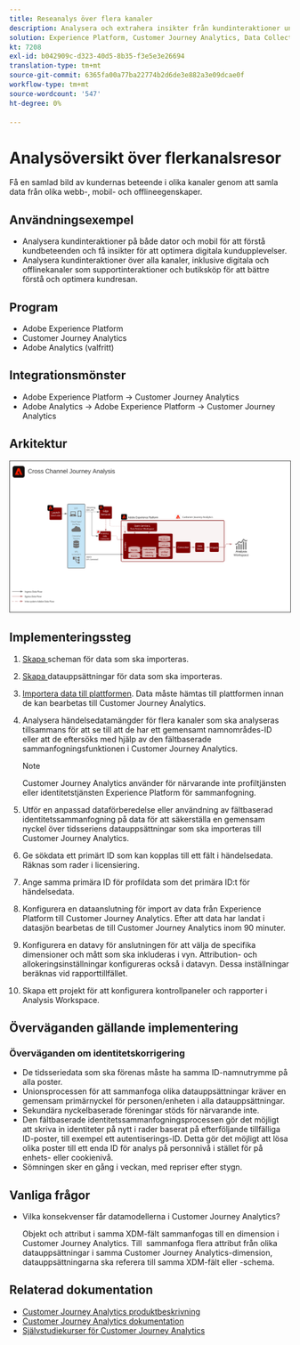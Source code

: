 ```yaml
---
title: Reseanalys över flera kanaler
description: Analysera och extrahera insikter från kundinteraktioner under hela kundresan.
solution: Experience Platform, Customer Journey Analytics, Data Collection
kt: 7208
exl-id: b042909c-d323-40d5-8b35-f3e5e3e26694
translation-type: tm+mt
source-git-commit: 6365fa00a77ba22774b2d6de3e882a3e09dcae0f
workflow-type: tm+mt
source-wordcount: '547'
ht-degree: 0%

---
```


# Analysöversikt över flerkanalsresor

Få en samlad bild av kundernas beteende i olika kanaler genom att samla data från olika webb-, mobil- och offlineegenskaper.

## Användningsexempel

* Analysera kundinteraktioner på både dator och mobil för att förstå kundbeteenden och få insikter för att optimera digitala kundupplevelser.
* Analysera kundinteraktioner över alla kanaler, inklusive digitala och offlinekanaler som supportinteraktioner och butiksköp för att bättre förstå och optimera kundresan. 

## Program

* Adobe Experience Platform
* Customer Journey Analytics
* Adobe Analytics (valfritt)

## Integrationsmönster

* Adobe Experience Platform → Customer Journey Analytics
* Adobe Analytics → Adobe Experience Platform → Customer Journey Analytics

## Arkitektur

<img src="assets/CJA.svg" alt="Referensarkitektur för Customer Journey Analytics Blueprint" style="border:1px solid #4a4a4a" />

## Implementeringssteg

1. [Skapa ](https://experienceleague.adobe.com/docs/platform-learn/tutorials/schemas/create-a-schema.html) scheman för data som ska importeras.
1. [Skapa ](https://experienceleague.adobe.com/docs/platform-learn/tutorials/data-ingestion/create-datasets-and-ingest-data.html) datauppsättningar för data som ska importeras.
1. [Importera data till plattformen](https://experienceleague.adobe.com/?recommended=ExperiencePlatform-D-1-2020.1.dataingestion).
Data måste hämtas till plattformen innan de kan bearbetas till Customer Journey Analytics.
1. Analysera händelsedatamängder för flera kanaler som ska analyseras tillsammans för att se till att de har ett gemensamt namnområdes-ID eller att de eftersöks med hjälp av den fältbaserade sammanfogningsfunktionen i Customer Journey Analytics. 

   >[!NOTE]
   >
   >Customer Journey Analytics använder för närvarande inte profiltjänsten eller identitetstjänsten Experience Platform för sammanfogning.

1. Utför en anpassad dataförberedelse eller användning av fältbaserad identitetssammanfogning på data för att säkerställa en gemensam nyckel över tidsseriens datauppsättningar som ska importeras till Customer Journey Analytics.
1. Ge sökdata ett primärt ID som kan kopplas till ett fält i händelsedata. Räknas som rader i licensiering.
1. Ange samma primära ID för profildata som det primära ID:t för händelsedata.
1. Konfigurera en dataanslutning för import av data från Experience Platform till Customer Journey Analytics. Efter att data har landat i datasjön bearbetas de till Customer Journey Analytics inom 90 minuter.
1. Konfigurera en datavy för anslutningen för att välja de specifika dimensioner och mått som ska inkluderas i vyn. Attribution- och allokeringsinställningar konfigureras också i datavyn. Dessa inställningar beräknas vid rapporttillfället.
1. Skapa ett projekt för att konfigurera kontrollpaneler och rapporter i Analysis Workspace.

## Överväganden gällande implementering

### Överväganden om identitetskorrigering

* De tidsseriedata som ska förenas måste ha samma ID-namnutrymme på alla poster.
* Unionsprocessen för att sammanfoga olika datauppsättningar kräver en gemensam primärnyckel för personen/enheten i alla datauppsättningar.
* Sekundära nyckelbaserade föreningar stöds för närvarande inte.
* Den fältbaserade identitetssammanfogningsprocessen gör det möjligt att skriva in identiteter på nytt i rader baserat på efterföljande tillfälliga ID-poster, till exempel ett autentiserings-ID. Detta gör det möjligt att lösa olika poster till ett enda ID för analys på personnivå i stället för på enhets- eller cookienivå.
* Sömningen sker en gång i veckan, med repriser efter stygn.

## Vanliga frågor

* Vilka konsekvenser får datamodellerna i Customer Journey Analytics?

   Objekt och attribut i samma XDM-fält sammanfogas till en dimension i Customer Journey Analytics. Till  sammanfoga flera attribut från olika datauppsättningar i samma Customer Journey Analytics-dimension, datauppsättningarna ska referera till samma XDM-fält eller -schema.

## Relaterad dokumentation

* [Customer Journey Analytics produktbeskrivning](https://helpx.adobe.com/legal/product-descriptions/customer-journey-analytics.html)
* [Customer Journey Analytics dokumentation](https://experienceleague.adobe.com/docs/customer-journey-analytics.html)
* [Självstudiekurser för Customer Journey Analytics](https://experienceleague.adobe.com/docs/customer-journey-analytics-learn/tutorials/overview.html)
